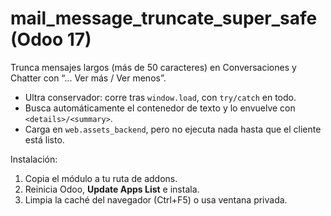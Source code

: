 # mail_message_truncate_super_safe (Odoo 17)

Trunca mensajes largos (más de 50 caracteres) en Conversaciones y Chatter con “... Ver más / Ver menos”.
- Ultra conservador: corre tras `window.load`, con `try/catch` en todo.
- Busca automáticamente el contenedor de texto y lo envuelve con `<details>/<summary>`.
- Carga en `web.assets_backend`, pero no ejecuta nada hasta que el cliente está listo.

Instalación:
1. Copia el módulo a tu ruta de addons.
2. Reinicia Odoo, **Update Apps List** e instala.
3. Limpia la caché del navegador (Ctrl+F5) o usa ventana privada.
